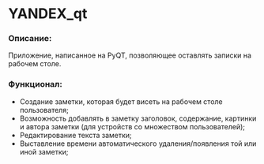 # YANDEX_qt
### Описание:
Приложение, написанное на PyQT, позволяющее оставлять записки на рабочем столе.

### Функционал:
- Создание заметки, которая будет висеть на рабочем столе пользователя;
- Возможность добавлять в заметку заголовок, содержание, картинки и автора заметки (для устройств со множеством пользователей);
- Редактирование текста заметки;
- Выставление времени автоматического удаления/появления той или иной заметки;
